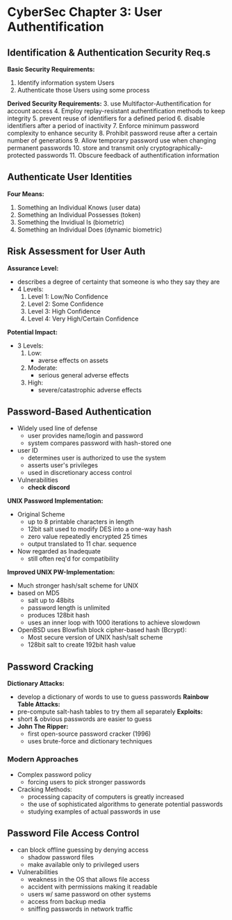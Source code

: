 # CyberSec Chapter 3: User Authentification #

## Identification & Authentication Security Req.s ##
__Basic Security Requirements:__
1. Identify information system Users
2. Authenticate those Users using some process

__Derived Security Requirements:__
3. use Multifactor-Authentification for account access
4. Employ replay-resistant authentification methods to keep integrity
5. prevent reuse of identifiers for a defined period 
6. disable identifiers after a period of inactivity
7. Enforce minimum password complexity to enhance security
8. Prohibit password reuse after a certain number of generations 
9. Allow temporary password use when changing permanent passwords
10. store and transmit only cryptographically-protected passwords
11. Obscure feedback of authentification information

## Authenticate User Identities ##
__Four Means:__
1. Something an Individual Knows (user data)
2. Something an Individual Possesses (token)
3. Something the Invidiual Is (biometric)
4. Something an Individual Does (dynamic biometric)

## Risk Assessment for User Auth ##
__Assurance Level:__
- describes a degree of certainty that someone is who they say they are
- 4 Levels: 
    1. Level 1: Low/No Confidence
    2. Level 2: Some Confidence 
    3. Level 3: High Confidence 
    4. Level 4: Very High/Certain Confidence

__Potential Impact:__
- 3 Levels: 
    1. Low: 
        - averse effects on assets
    2. Moderate:
        - serious general adverse effects
    3. High:
        - severe/catastrophic adverse effects

## Password-Based Authentication ##
- Widely used line of defense
    - user provides name/login and password 
    - system compares password with hash-stored one 
- user ID
    - determines user is authorized to use the system
    - asserts user's privileges
    - used in discretionary access control 
- Vulnerabilities
    - __check discord__

__UNIX Password Implementation:__
- Original Scheme 
    - up to 8 printable characters in length 
    - 12bit salt used to modify DES into a one-way hash
    - zero value repeatedly encrypted 25 times 
    - output translated to 11 char. sequence
- Now regarded as Inadequate 
    - still often req'd for compatibility 

__Improved UNIX PW-Implementation:__
- Much stronger hash/salt scheme for UNIX 
- based on MD5 
    - salt up to 48bits 
    - password length is unlimited
    - produces 128bit hash 
    - uses an inner loop with 1000 iterations to achieve slowdown 
- OpenBSD uses Blowfish block cipher-based hash (Bcrypt):
    - Most secure version of UNIX hash/salt scheme
    - 128bit salt to create 192bit hash value 

## Password Cracking ##
__Dictionary Attacks:__
- develop a dictionary of words to use to guess passwords
__Rainbow Table Attacks:__
- pre-compute salt-hash tables to try them all separately
__Exploits:__
- short & obvious passwords are easier to guess
- __John The Ripper:__
    - first open-source password cracker (1996)
    - uses brute-force and dictionary techniques

### Modern Approaches ###
- Complex password policy 
    - forcing users to pick stronger passwords
- Cracking Methods:
    - processing capacity of computers is greatly increased
    - the use of sophisticated algorithms to generate potential passwords
    - studying examples of actual passwords in use

## Password File Access Control ##
- can block offline guessing by denying access
    - shadow password files 
    - make available only to privileged users
- Vulnerabilities 
    - weakness in the OS that allows file access
    - accident with permissions making it readable 
    - users w/ same password on other systems
    - access from backup media
    - sniffing passwords in network traffic 
